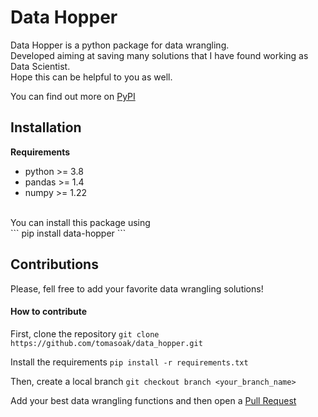 # Data Hopper
Data Hopper is a python package for data wrangling.
<br>
Developed aiming at saving many solutions that I have found working as Data Scientist.
<br>
Hope this can be helpful to you as well.

You can find out more on [PyPI](https://pypi.org/project/data-hopper/)

## Installation
**Requirements**
  - python >= 3.8
  - pandas >= 1.4
  - numpy >= 1.22
<br>
You can install this package using
<br>
``` pip install data-hopper ```

## Contributions
Please, fell free to add your favorite data wrangling solutions!

#### How to contribute
First, clone the repository
```git clone https://github.com/tomasoak/data_hopper.git```

Install the requirements
```pip install -r requirements.txt```

Then, create a local branch
```git checkout branch <your_branch_name>```

Add your best data wrangling functions and then open a [Pull Request](https://docs.github.com/en/pull-requests/collaborating-with-pull-requests/proposing-changes-to-your-work-with-pull-requests/about-pull-requests)

